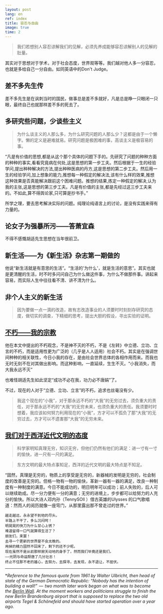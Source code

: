 ```yaml
---
layout: post
lang: en
ref: index
title: 容忍与自由
image: true
time: 2
---
```


>我们若想别人容忍谅解我们的见解，必须先养成能够容忍谅解别人的见解的肚量。

其实对于思想对于学术，对于社会态度，世界观等等。我们越对他人多一分容忍，也就是多给自己一分自由。如同英语中的Don't Judge。

<!-- more -->

## 差不多先生传

差不多先生是在讽刺当时的国民，做事总是差不多就好，凡是总是睁一只眼闭一只眼，最终自己也就那样差不多的死去了。

## 多研究些问题，少谈些主义


> 为什么谈主义的人那么多，为什么研究问题的人那么少？这都是由于一个懒字。懒的定义是避难就易。研究问题是极困难的事，高谈主义是极容易的事。

“凡是有价值的思想,都是从这个那个具体的问题下手的。先研究了问题的种种方面的种种的事实,看看究竟病在何处,这是思想的第一步工夫。然后根据于一生的经验学问,提出种种解决的方法,提出种种医病的丹方,这是思想的第二步工夫。然后用一生的经验学问,加上想象的能力,推想每一种假定的解决法,该有什么样的效果,推想这种效果是否真能解决跟前这个困难问题。推想的结果,拣定一种假定的解决,认为我的主张,这是思想的第三步工夫。凡是有价值的主张,都是先经过这三步工夫来的。不如此,算不得舆论家,只可算是抄书手。”


所学之理，要去思考解决实际的问题。纯理论纯语言上的讨论，是没有实践来得有力量的。

## 论女子为强暴所污——答萧宜森

不得不感慨胡适先生思想在当年很前卫。

## 新生活——为《新生活》杂志第一期做的
他说“新生活就是有意思的生活”。“生活的'为什么'，就是生活的意思”。其实也就是更清醒的生活，时不时多问问自己为什么做这件事，为什么不做那件事。讲起来容易，而实际人生中往往看不清、讲不清为什么。

## 非个人主义的新生活

>因为要做一点一滴的改造，故有志改造事业的人须要时时刻刻存研究的态度，做切实的调查，下精细的思考，提出大胆的假设，寻出实验的证明。

## [不朽——我的宗教](https://www.douban.com/group/topic/11129524/)
他在本文中提出的不朽观念，不是神不灭的不朽，不是《左转》中立德、立功、立言的不朽，而是适用性更为广泛的（几乎是人人适用）社会不朽。其实是在强调世间种种的相关联性，今日小我的存在，是由社会世界总体的各相作用而来。而我也无时无刻不在对其做出影响。而这种影响，一直延续，生生不灭。“小我消失，而大我永远不灭”

也难怪胡适先生如此坚定“成功不必在我，功力必不唐娟”了。

不过，现在的人对于“立德、立功、立言”的不朽，追求也丝毫没有少。

> 我这个现在的“小我”，对于那永远不朽的“大我”的无穷过去，须负重大的责任，对于那永远不朽的“大我”的无穷未来，也须负重大的责任。我须要时时想着，我应该如何努力利用现在的“小我”，方才可以不孤负了那“大我”的无穷过去，方才可以不遗害那“大我”的无穷未来。

## [我们对于西洋近代文明的态度](https://books.google.com/books?id=QfW1AAAAQBAJ&pg=PT141&lpg=PT141&dq=%E5%9B%BA%E7%84%B6%EF%BC%8C%E7%9C%9F%E7%90%86%E6%98%AF%E6%97%A0%E7%A9%B7%E7%9A%84%EF%BC%8C%E7%89%A9%E8%B4%A8%E4%B8%8A%E7%9A%84%E4%BA%AB%E5%8F%97%E6%98%AF%E6%97%A0%E7%A9%B7%E7%9A%84%EF%BC%8C%E6%96%B0%E5%99%A8%E6%A2%B0%E5%8F%91%E6%98%8E%E6%98%AF%E6%97%A0%E7%A9%B7%E7%9A%84&source=bl&ots=bfalBBk-s6&sig=K1MXYnQdihKDNvy9ABOOtlvrAII&hl=zh-CN&sa=X&ved=0ahUKEwiSmoGljMnQAhVCrVQKHSnvAcAQ6AEIHTAA#v=onepage&q=%E5%9B%BA%E7%84%B6%EF%BC%8C%E7%9C%9F%E7%90%86%E6%98%AF%E6%97%A0%E7%A9%B7%E7%9A%84%EF%BC%8C%E7%89%A9%E8%B4%A8%E4%B8%8A%E7%9A%84%E4%BA%AB%E5%8F%97%E6%98%AF%E6%97%A0%E7%A9%B7%E7%9A%84%EF%BC%8C%E6%96%B0%E5%99%A8%E6%A2%B0%E5%8F%91%E6%98%8E%E6%98%AF%E6%97%A0%E7%A9%B7%E7%9A%84&f=false)

> 科学家明知真理无穷，知识无穷，但他们仍然有他们的满足：进一寸有一寸的愉快，进一尺有一尺的满足。

> 东方文明的最大特点事知足，西洋的近代文明的最大特点是不知足。


“固然，真理是无穷的，物质上的享受是无穷的，新器械的发明是无穷的，社会制度的改善是无穷的。但格一物有一物的愉快，革新一器有一器的满足，改良一种制度有一种制度的满意。今日不能成功的，明日明年可以成功；前人失败的，后人可以继续助成。尽一分力便有一分的满意；无穷的进境上，步步都可以给努力的人充分的愉快。所以大诗人邓内孙（TennySOll ）借古英雄的Ulysses 的口气歌唱道：然而人的阅历就像一座穹门，从那里露出那不曾走过的世界。”

    越走越远，永永望不到他的尽头。
    半路上不干了，多么沉闷呵！
    明晃晃的快刀为什么甘心上锈？
    难道留得一口气就算得生活了？
    朋友们，来罢！
    去寻一个更新的世界是不会太晚的。
    用掉的精力固然不回来了，剩下的还不少呢。
    现在虽然不是从前那样掀天动地的身手了，然而我们毕竟还是我们，
    ——光阴与命运颓唐了几分壮志！
    终止不住那不老的雄心，去努力，去探寻，去发现，永不退让，不屈伏。



---

**Reference to the famous quote from 1961 by Walter Ulbricht, then head of state of the German Democratic Republic: “Nobody has the intention of building a wall!”  —  two month later work began on what was to become the <a href="http://en.wikipedia.org/wiki/Berlin_Wall">Berlin Wall</a>. At the moment workers and politicians struggle to finish the new Berlin Brandenburg airport that is supposed to replace the two old airports Tegel & Schönefeld and should have started operation over a year ago.*

